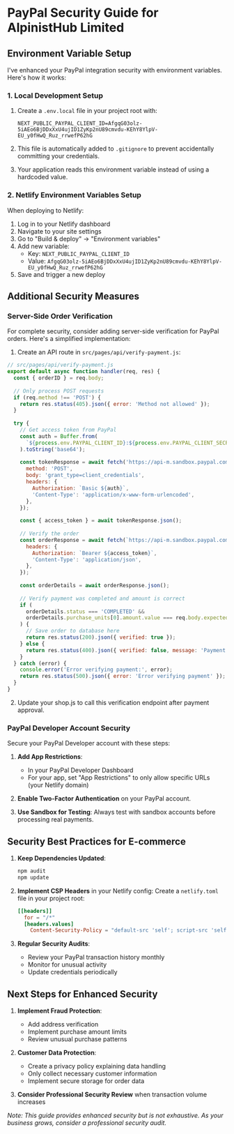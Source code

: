 # PayPal Security Guide for AlpinistHub Limited

## Environment Variable Setup

I've enhanced your PayPal integration security with environment variables. Here's how it works:

### 1. Local Development Setup

1. Create a `.env.local` file in your project root with:
   ```
   NEXT_PUBLIC_PAYPAL_CLIENT_ID=AfgqG03olz-5iAEo6BjDDxXxU4ujID1ZyKp2nU89cmvdu-KEhY8YlpV-EU_y0fHwQ_Ruz_rrwefP62hG
   ```

2. This file is automatically added to `.gitignore` to prevent accidentally committing your credentials.

3. Your application reads this environment variable instead of using a hardcoded value.

### 2. Netlify Environment Variables Setup

When deploying to Netlify:

1. Log in to your Netlify dashboard
2. Navigate to your site settings
3. Go to "Build & deploy" → "Environment variables"
4. Add new variable:
   - Key: `NEXT_PUBLIC_PAYPAL_CLIENT_ID`
   - Value: `AfgqG03olz-5iAEo6BjDDxXxU4ujID1ZyKp2nU89cmvdu-KEhY8YlpV-EU_y0fHwQ_Ruz_rrwefP62hG`
5. Save and trigger a new deploy

## Additional Security Measures

### Server-Side Order Verification

For complete security, consider adding server-side verification for PayPal orders. Here's a simplified implementation:

1. Create an API route in `src/pages/api/verify-payment.js`:

```javascript
// src/pages/api/verify-payment.js
export default async function handler(req, res) {
  const { orderID } = req.body;
  
  // Only process POST requests
  if (req.method !== 'POST') {
    return res.status(405).json({ error: 'Method not allowed' });
  }
  
  try {
    // Get access token from PayPal
    const auth = Buffer.from(
      `${process.env.PAYPAL_CLIENT_ID}:${process.env.PAYPAL_CLIENT_SECRET}`
    ).toString('base64');
    
    const tokenResponse = await fetch('https://api-m.sandbox.paypal.com/v1/oauth2/token', {
      method: 'POST',
      body: 'grant_type=client_credentials',
      headers: {
        Authorization: `Basic ${auth}`,
        'Content-Type': 'application/x-www-form-urlencoded',
      },
    });
    
    const { access_token } = await tokenResponse.json();
    
    // Verify the order
    const orderResponse = await fetch(`https://api-m.sandbox.paypal.com/v2/checkout/orders/${orderID}`, {
      headers: {
        Authorization: `Bearer ${access_token}`,
        'Content-Type': 'application/json',
      },
    });
    
    const orderDetails = await orderResponse.json();
    
    // Verify payment was completed and amount is correct
    if (
      orderDetails.status === 'COMPLETED' &&
      orderDetails.purchase_units[0].amount.value === req.body.expectedAmount
    ) {
      // Save order to database here
      return res.status(200).json({ verified: true });
    } else {
      return res.status(400).json({ verified: false, message: 'Payment verification failed' });
    }
  } catch (error) {
    console.error('Error verifying payment:', error);
    return res.status(500).json({ error: 'Error verifying payment' });
  }
}
```

2. Update your shop.js to call this verification endpoint after payment approval.

### PayPal Developer Account Security

Secure your PayPal Developer account with these steps:

1. **Add App Restrictions**:
   - In your PayPal Developer Dashboard
   - For your app, set "App Restrictions" to only allow specific URLs (your Netlify domain)

2. **Enable Two-Factor Authentication** on your PayPal account.

3. **Use Sandbox for Testing**: Always test with sandbox accounts before processing real payments.

## Security Best Practices for E-commerce

1. **Keep Dependencies Updated**:
   ```bash
   npm audit
   npm update
   ```

2. **Implement CSP Headers** in your Netlify config:
   Create a `netlify.toml` file in your project root:
   ```toml
   [[headers]]
     for = "/*"
     [headers.values]
       Content-Security-Policy = "default-src 'self'; script-src 'self' https://www.paypal.com https://www.paypalobjects.com; style-src 'self' 'unsafe-inline'; img-src 'self' data: https://www.paypalobjects.com;"
   ```

3. **Regular Security Audits**:
   - Review your PayPal transaction history monthly
   - Monitor for unusual activity
   - Update credentials periodically

## Next Steps for Enhanced Security

1. **Implement Fraud Protection**:
   - Add address verification
   - Implement purchase amount limits
   - Review unusual purchase patterns

2. **Customer Data Protection**:
   - Create a privacy policy explaining data handling
   - Only collect necessary customer information
   - Implement secure storage for order data

3. **Consider Professional Security Review** when transaction volume increases

*Note: This guide provides enhanced security but is not exhaustive. As your business grows, consider a professional security audit.*
